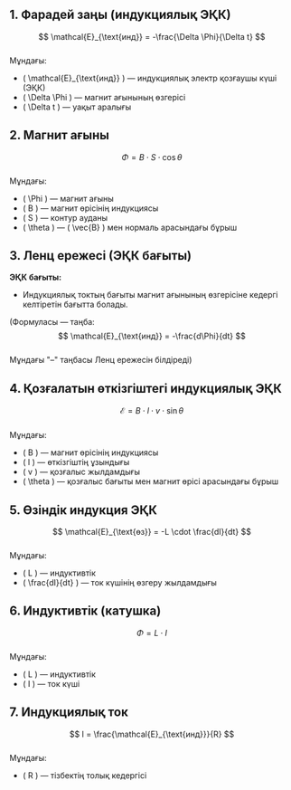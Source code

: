 

## 1. Фарадей заңы (индукциялық ЭҚК)  
$$  
\mathcal{E}_{\text{инд}} = -\frac{\Delta \Phi}{\Delta t}  
$$  
Мұндағы:  
- \( \mathcal{E}_{\text{инд}} \) — индукциялық электр қозғаушы күші (ЭҚК)  
- \( \Delta \Phi \) — магнит ағынының өзгерісі  
- \( \Delta t \) — уақыт аралығы



## 2. Магнит ағыны  
$$  
\Phi = B \cdot S \cdot \cos \theta  
$$  
Мұндағы:  
- \( \Phi \) — магнит ағыны  
- \( B \) — магнит өрісінің индукциясы  
- \( S \) — контур ауданы  
- \( \theta \) — \( \vec{B} \) мен нормаль арасындағы бұрыш



## 3. Ленц ережесі (ЭҚК бағыты)  
**ЭҚК бағыты:**  
- Индукциялық токтың бағыты магнит ағынының өзгерісіне кедергі келтіретін бағытта болады.

(Формуласы — таңба:  
$$  
\mathcal{E}_{\text{инд}} = -\frac{d\Phi}{dt}  
$$  
Мұндағы "–" таңбасы Ленц ережесін білдіреді)



## 4. Қозғалатын өткізгіштегі индукциялық ЭҚК  
$$  
\mathcal{E} = B \cdot l \cdot v \cdot \sin \theta  
$$  
Мұндағы:  
- \( B \) — магнит өрісінің индукциясы  
- \( l \) — өткізгіштің ұзындығы  
- \( v \) — қозғалыс жылдамдығы  
- \( \theta \) — қозғалыс бағыты мен магнит өрісі арасындағы бұрыш



## 5. Өзіндік индукция ЭҚК  
$$  
\mathcal{E}_{\text{өз}} = -L \cdot \frac{dI}{dt}  
$$  
Мұндағы:  
- \( L \) — индуктивтік  
- \( \frac{dI}{dt} \) — ток күшінің өзгеру жылдамдығы



## 6. Индуктивтік (катушка)  
$$  
\Phi = L \cdot I  
$$  
Мұндағы:  
- \( L \) — индуктивтік  
- \( I \) — ток күші



## 7. Индукциялық ток  
$$  
I = \frac{\mathcal{E}_{\text{инд}}}{R}  
$$  
Мұндағы:  
- \( R \) — тізбектің толық кедергісі


